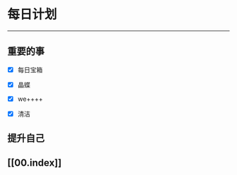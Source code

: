 
# 每日计划
---
## 重要的事

- [x]  每日宝箱
- [x] 晶蝶
- [x]  we++++
- [x]  清洁



## 提升自己

  



## [[00.index]]










